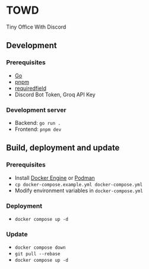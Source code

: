 # TOWD
Tiny Office With Discord

## Development
### Prerequisites
- [Go](https://go.dev/)
- [pnpm](https://pnpm.io/)
- [requiredfield](https://github.com/abhinav/requiredfield/)
- Discord Bot Token, Groq API Key

### Development server
- Backend: `go run .`
- Frontend: `pnpm dev`

## Build, deployment and update
### Prerequisites
- Install [Docker Engine](https://docs.docker.com/engine/install/) or [Podman](https://podman.io/)
- `cp docker-compose.example.yml docker-compose.yml`
- Modify environment variables in `docker-compose.yml`

### Deployment
- `docker compose up -d`

### Update
- `docker compose down`
- `git pull --rebase`
- `docker compose up -d`